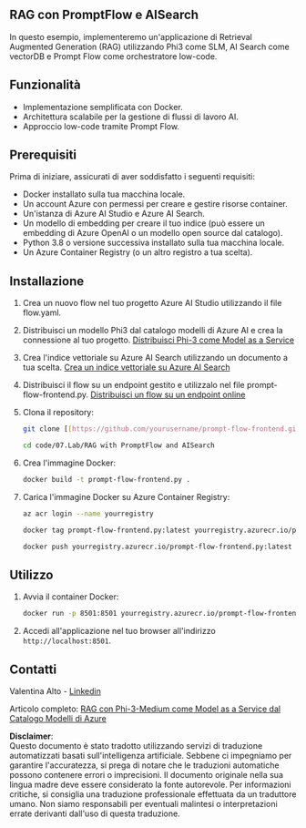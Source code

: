 ## RAG con PromptFlow e AISearch

In questo esempio, implementeremo un'applicazione di Retrieval Augmented Generation (RAG) utilizzando Phi3 come SLM, AI Search come vectorDB e Prompt Flow come orchestratore low-code.

## Funzionalità

- Implementazione semplificata con Docker.
- Architettura scalabile per la gestione di flussi di lavoro AI.
- Approccio low-code tramite Prompt Flow.

## Prerequisiti

Prima di iniziare, assicurati di aver soddisfatto i seguenti requisiti:

- Docker installato sulla tua macchina locale.
- Un account Azure con permessi per creare e gestire risorse container.
- Un'istanza di Azure AI Studio e Azure AI Search.
- Un modello di embedding per creare il tuo indice (può essere un embedding di Azure OpenAI o un modello open source dal catalogo).
- Python 3.8 o versione successiva installato sulla tua macchina locale.
- Un Azure Container Registry (o un altro registro a tua scelta).

## Installazione

1. Crea un nuovo flow nel tuo progetto Azure AI Studio utilizzando il file flow.yaml.
2. Distribuisci un modello Phi3 dal catalogo modelli di Azure AI e crea la connessione al tuo progetto. [Distribuisci Phi-3 come Model as a Service](https://learn.microsoft.com/azure/machine-learning/how-to-deploy-models-phi-3?view=azureml-api-2&tabs=phi-3-mini)
3. Crea l'indice vettoriale su Azure AI Search utilizzando un documento a tua scelta. [Crea un indice vettoriale su Azure AI Search](https://learn.microsoft.com/azure/search/search-how-to-create-search-index?tabs=portal)
4. Distribuisci il flow su un endpoint gestito e utilizzalo nel file prompt-flow-frontend.py. [Distribuisci un flow su un endpoint online](https://learn.microsoft.com/azure/ai-studio/how-to/flow-deploy)
5. Clona il repository:

    ```sh
    git clone [[https://github.com/yourusername/prompt-flow-frontend.git](https://github.com/microsoft/Phi-3CookBook.git)](https://github.com/microsoft/Phi-3CookBook.git)
    
    cd code/07.Lab/RAG with PromptFlow and AISearch
    ```

6. Crea l'immagine Docker:

    ```sh
    docker build -t prompt-flow-frontend.py .
    ```

7. Carica l'immagine Docker su Azure Container Registry:

    ```sh
    az acr login --name yourregistry
    
    docker tag prompt-flow-frontend.py:latest yourregistry.azurecr.io/prompt-flow-frontend.py:latest
    
    docker push yourregistry.azurecr.io/prompt-flow-frontend.py:latest
    ```

## Utilizzo

1. Avvia il container Docker:

    ```sh
    docker run -p 8501:8501 yourregistry.azurecr.io/prompt-flow-frontend.py:latest
    ```

2. Accedi all'applicazione nel tuo browser all'indirizzo `http://localhost:8501`.

## Contatti

Valentina Alto - [Linkedin](https://www.linkedin.com/in/valentina-alto-6a0590148/)

Articolo completo: [RAG con Phi-3-Medium come Model as a Service dal Catalogo Modelli di Azure](https://medium.com/@valentinaalto/rag-with-phi-3-medium-as-a-model-as-a-service-from-azure-model-catalog-62e1411948f3)

**Disclaimer**:  
Questo documento è stato tradotto utilizzando servizi di traduzione automatizzati basati sull'intelligenza artificiale. Sebbene ci impegniamo per garantire l'accuratezza, si prega di notare che le traduzioni automatiche possono contenere errori o imprecisioni. Il documento originale nella sua lingua madre deve essere considerato la fonte autorevole. Per informazioni critiche, si consiglia una traduzione professionale effettuata da un traduttore umano. Non siamo responsabili per eventuali malintesi o interpretazioni errate derivanti dall'uso di questa traduzione.